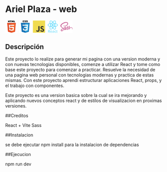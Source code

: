 # Ariel Plaza - web

<img
   src="https://raw.githubusercontent.com/devicons/devicon/master/icons/html5/html5-original-wordmark.svg"
   alt="html5"
   width="40"
   height="40"
/>
<img
   src="https://raw.githubusercontent.com/devicons/devicon/master/icons/css3/css3-original-wordmark.svg"
   alt="css3"
   width="40"
   height="40"
/>
<img
      src="https://raw.githubusercontent.com/devicons/devicon/master/icons/javascript/javascript-original.svg"
      alt="javascript"
      width="40"
      height="40"
    />
<img
   src="https://raw.githubusercontent.com/devicons/devicon/master/icons/react/react-original-wordmark.svg"
   alt="react"
   width="40"
   height="40"
/>
<img
   src="https://raw.githubusercontent.com/devicons/devicon/master/icons/sass/sass-original.svg"
   alt="sass"
   width="40"
   height="40"
/>
   
</div>
  

## Descripción

   Este proyecto lo realize para generar mi pagina con una version moderna y con nuevas tecnologias disponibles, 
comenze a utilizar React y tome como base este proyecto para comenzar a practicar.
Resuelve la necesidad de una pagina web personal con tecnologias modernas y practica de estas mismas.
Con este proyecto aprendi estructurar aplicaciones React, props, y el trabajo con componentes.

Este proyecto es una version basica sobre la cual se ira mejorando y aplicando nuevos conceptos react y de estilos de visualizacion en proximas versiones.

##Creditos

React + Vite
Sass

##Instalacion

se debe ejecutar npm install para la instalacion de dependencias

##Ejecucion

npm run dev

